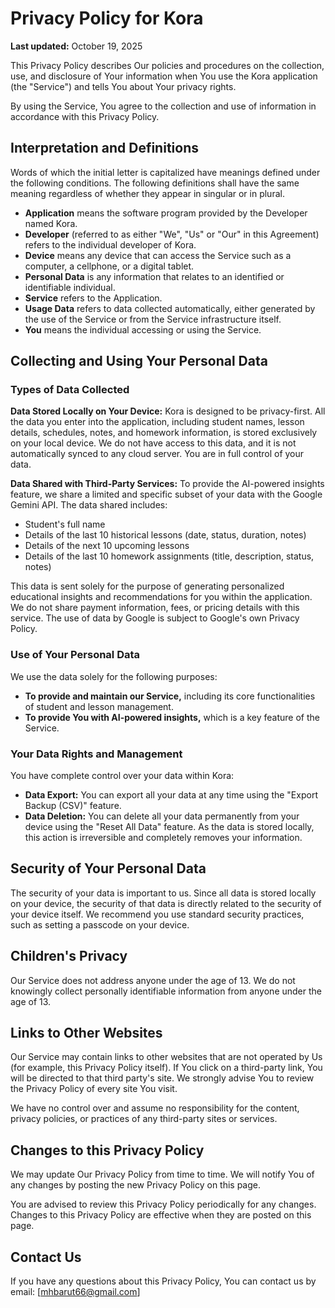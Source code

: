 # Privacy Policy for Kora

**Last updated:** October 19, 2025

This Privacy Policy describes Our policies and procedures on the collection, use, and disclosure of Your information when You use the Kora application (the "Service") and tells You about Your privacy rights.

By using the Service, You agree to the collection and use of information in accordance with this Privacy Policy.

## Interpretation and Definitions

Words of which the initial letter is capitalized have meanings defined under the following conditions. The following definitions shall have the same meaning regardless of whether they appear in singular or in plural.

*   **Application** means the software program provided by the Developer named Kora.
*   **Developer** (referred to as either "We", "Us" or "Our" in this Agreement) refers to the individual developer of Kora.
*   **Device** means any device that can access the Service such as a computer, a cellphone, or a digital tablet.
*   **Personal Data** is any information that relates to an identified or identifiable individual.
*   **Service** refers to the Application.
*   **Usage Data** refers to data collected automatically, either generated by the use of the Service or from the Service infrastructure itself.
*   **You** means the individual accessing or using the Service.

## Collecting and Using Your Personal Data

### Types of Data Collected

**Data Stored Locally on Your Device:**
Kora is designed to be privacy-first. All the data you enter into the application, including student names, lesson details, schedules, notes, and homework information, is stored exclusively on your local device. We do not have access to this data, and it is not automatically synced to any cloud server. You are in full control of your data.

**Data Shared with Third-Party Services:**
To provide the AI-powered insights feature, we share a limited and specific subset of your data with the Google Gemini API. The data shared includes:

*   Student's full name
*   Details of the last 10 historical lessons (date, status, duration, notes)
*   Details of the next 10 upcoming lessons
*   Details of the last 10 homework assignments (title, description, status, notes)

This data is sent solely for the purpose of generating personalized educational insights and recommendations for you within the application. We do not share payment information, fees, or pricing details with this service. The use of data by Google is subject to Google's own Privacy Policy.

### Use of Your Personal Data

We use the data solely for the following purposes:

*   **To provide and maintain our Service,** including its core functionalities of student and lesson management.
*   **To provide You with AI-powered insights,** which is a key feature of the Service.

### Your Data Rights and Management

You have complete control over your data within Kora:

*   **Data Export:** You can export all your data at any time using the "Export Backup (CSV)" feature.
*   **Data Deletion:** You can delete all your data permanently from your device using the "Reset All Data" feature. As the data is stored locally, this action is irreversible and completely removes your information.

## Security of Your Personal Data

The security of your data is important to us. Since all data is stored locally on your device, the security of that data is directly related to the security of your device itself. We recommend you use standard security practices, such as setting a passcode on your device.

## Children's Privacy

Our Service does not address anyone under the age of 13. We do not knowingly collect personally identifiable information from anyone under the age of 13.

## Links to Other Websites

Our Service may contain links to other websites that are not operated by Us (for example, this Privacy Policy itself). If You click on a third-party link, You will be directed to that third party's site. We strongly advise You to review the Privacy Policy of every site You visit.

We have no control over and assume no responsibility for the content, privacy policies, or practices of any third-party sites or services.

## Changes to this Privacy Policy

We may update Our Privacy Policy from time to time. We will notify You of any changes by posting the new Privacy Policy on this page.

You are advised to review this Privacy Policy periodically for any changes. Changes to this Privacy Policy are effective when they are posted on this page.

## Contact Us

If you have any questions about this Privacy Policy, You can contact us by email: [mhbarut66@gmail.com]
